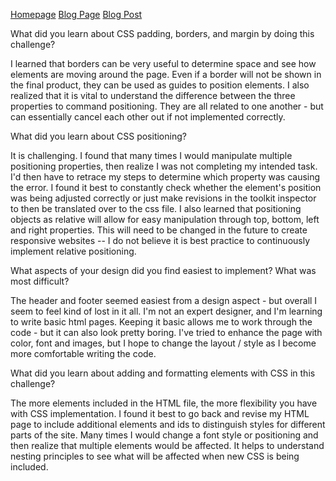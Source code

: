 <a href="http://zlschatz.github.io">Homepage</a>
<a href="http://zlschatz.github.io/blog:index.html">Blog Page</a>
<a href="http://zlschatz.github.io/git.html">Blog Post</a>

What did you learn about CSS padding, borders, and margin by doing this challenge?

I learned that borders can be very useful to determine space and see how elements are moving around the page. Even if a border will not be shown in the final product, they can be used as guides to position elements. I also realized that it is vital to understand the difference between the three properties to command positioning. They are all related to one another - but can essentially cancel each other out if not implemented correctly.

What did you learn about CSS positioning?

It is challenging. I found that many times I would manipulate multiple positioning properties, then realize I was not completing my intended task. I'd then have to retrace my steps to determine which property was causing the error. I found it best to constantly check whether the element's position was being adjusted correctly or just make revisions in the toolkit inspector to then be translated over to the css file. I also learned that positioning objects as relative will allow for easy manipulation through top, bottom, left and right properties. This will need to be changed in the future to create responsive websites -- I do not believe it is best practice to continuously implement relative positioning.

What aspects of your design did you find easiest to implement? What was most difficult?

The header and footer seemed easiest from a design aspect - but overall I seem to feel kind of lost in it all. I'm not an expert designer, and I'm learning to write basic html pages. Keeping it basic allows me to work through the code - but it can also look pretty boring. I've tried to enhance the page with color, font and images, but I hope to change the layout / style as I become more comfortable writing the code.

What did you learn about adding and formatting elements with CSS in this challenge?

The more elements included in the HTML file, the more flexibility you have with CSS implementation. I found it best to go back and revise my HTML page to include additional elements and ids to distinguish styles for different parts of the site. Many times I would change a font style or positioning and then realize that multiple elements would be affected. It helps to understand nesting principles to see what will be affected when new CSS is being included.